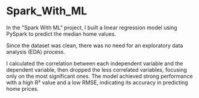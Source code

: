 # Spark_With_ML
In the "Spark With ML" project, I built a linear regression model using PySpark to predict the median home values.

Since the dataset was clean, there was no need for an exploratory data analysis (EDA) process.

I calculated the correlation between each independent variable and the dependent variable, then dropped the less correlated variables, focusing only on the most significant ones. The model achieved strong performance with a high R² value and a low RMSE, indicating its accuracy in predicting home prices.







